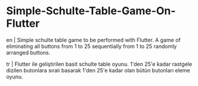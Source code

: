 # Simple-Schulte-Table-Game-On-Flutter

en | 
Simple schulte table game to be performed with Flutter. 
A game of eliminating all buttons from 1 to 25 sequentially from 1 to 25 randomly arranged buttons.

tr | 
Flutter ile geliştirilen basit schulte table oyunu. 
1'den 25'e kadar rastgele dizilen butonlara sıralı basarak 1'den 25'e kadar olan bütün butonları eleme oyunu.
